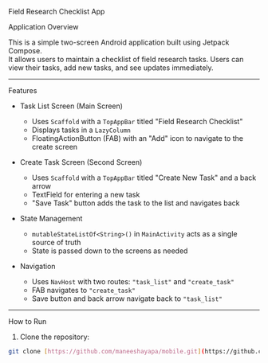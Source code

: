 Field Research Checklist App

Application Overview

This is a simple two-screen Android application built using Jetpack Compose.  
It allows users to maintain a checklist of field research tasks. Users can view their tasks, add new tasks, and see updates immediately.

---
Features

- Task List Screen (Main Screen)
  - Uses `Scaffold` with a `TopAppBar` titled "Field Research Checklist"
  - Displays tasks in a `LazyColumn`
  - FloatingActionButton (FAB) with an "Add" icon to navigate to the create screen

- Create Task Screen (Second Screen)
  - Uses `Scaffold` with a `TopAppBar` titled "Create New Task" and a back arrow
  - TextField for entering a new task
  - "Save Task" button adds the task to the list and navigates back

- State Management
  - `mutableStateListOf<String>()` in `MainActivity` acts as a single source of truth
  - State is passed down to the screens as needed

- Navigation
  - Uses `NavHost` with two routes: `"task_list"` and `"create_task"`
  - FAB navigates to `"create_task"`
  - Save button and back arrow navigate back to `"task_list"`

---

How to Run

1. Clone the repository:

```bash
git clone [https://github.com/maneeshayapa/mobile.git](https://github.com/maneeshayapa/mobile)
